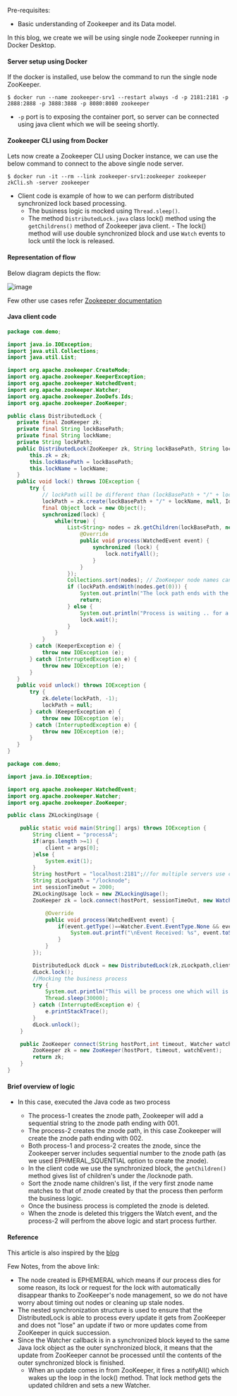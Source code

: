 Pre-requisites:
  - Basic understanding of Zookeeper and its Data model.
  
In this blog, we create  we will be using single node Zookeeper running in Docker Desktop.

#### Server setup using Docker

If the docker is installed, use below the command to run the single node ZooKeeper.

 ```
$ docker run --name zookeeper-srv1 --restart always -d -p 2181:2181 -p 2888:2888 -p 3888:3888 -p 8080:8080 zookeeper 
 ```
  - `-p` port is to exposing the container port, so server can be connected using java client which we will be seeing shortly.

#### Zookeeper CLI using from Docker
 
Lets now create a Zookeeper CLI using Docker instance, we can use the below command to connect to the above single node server.

```
$ docker run -it --rm --link zookeeper-srv1:zookeeper zookeeper zkCli.sh -server zookeeper
```

- Client code is example of how to we can perform distributed synchronized lock based processing.
    - The business logic is mocked using `Thread.sleep()`.
    - The method `DistributedLock.java` class lock() method using the `getChildrens()` method of Zookeeper java client.
          - The lock() method will use double synchronized block and use `Watch` events to lock until the lock is released.
 
#### Representation of flow

Below diagram depicts the flow:

 ![image](https://user-images.githubusercontent.com/6425536/172683653-e66ec7e0-04eb-4497-8b04-3ef16af22336.png)

Few other use cases refer [Zookeeper documentation](https://zookeeper.apache.org/doc/current/recipes.html)

#### Java client code

 ```java
 package com.demo;

import java.io.IOException;
import java.util.Collections;
import java.util.List;

import org.apache.zookeeper.CreateMode;
import org.apache.zookeeper.KeeperException;
import org.apache.zookeeper.WatchedEvent;
import org.apache.zookeeper.Watcher;
import org.apache.zookeeper.ZooDefs.Ids;
import org.apache.zookeeper.ZooKeeper;

public class DistributedLock {
	private final ZooKeeper zk;
	private final String lockBasePath;
	private final String lockName;
	private String lockPath;
	public DistributedLock(ZooKeeper zk, String lockBasePath, String lockName) {
		this.zk = zk;
		this.lockBasePath = lockBasePath;
		this.lockName = lockName;
	}
	public void lock() throws IOException {
		try {
			// lockPath will be different than (lockBasePath + "/" + lockName) because of the sequence number ZooKeeper appends
			lockPath = zk.create(lockBasePath + "/" + lockName, null, Ids.OPEN_ACL_UNSAFE, CreateMode.EPHEMERAL_SEQUENTIAL);
			final Object lock = new Object();
			synchronized(lock) {
				while(true) {
					List<String> nodes = zk.getChildren(lockBasePath, new Watcher() {
						@Override
						public void process(WatchedEvent event) {
							synchronized (lock) {
								lock.notifyAll();
							}
						}
					});
					Collections.sort(nodes); // ZooKeeper node names can be sorted lexographically
					if (lockPath.endsWith(nodes.get(0))) {
						System.out.println("The lock path ends with the nodes name "+nodes.get(0));
						return;
					} else {
						System.out.println("Process is waiting .. for a while..");
						lock.wait();
					}
				}
			}
		} catch (KeeperException e) {
			throw new IOException (e);
		} catch (InterruptedException e) {
			throw new IOException (e);
		}
	}
	public void unlock() throws IOException {
		try {
			zk.delete(lockPath, -1);
			lockPath = null;
		} catch (KeeperException e) {
			throw new IOException (e);
		} catch (InterruptedException e) {
			throw new IOException (e);
		}
	}
}
```

```java
package com.demo;

import java.io.IOException;

import org.apache.zookeeper.WatchedEvent;
import org.apache.zookeeper.Watcher;
import org.apache.zookeeper.ZooKeeper;

public class ZKLockingUsage {

	public static void main(String[] args) throws IOException {
		String client = "processA";
		if(args.length >=1) {
			client = args[0];
		}else {
			System.exit(1);
		}
		String hostPort = "localhost:2181";//for multiple servers use comman seperated values
		String zLockpath = "/locknode";
		int sessionTimeOut = 2000;
		ZKLockingUsage lock = new ZKLockingUsage();
		ZooKeeper zk = lock.connect(hostPort, sessionTimeOut, new Watcher() {

			@Override
			public void process(WatchedEvent event) {
				if(event.getType()==Watcher.Event.EventType.None && event.getState() == Watcher.Event.KeeperState.SyncConnected) {
					System.out.printf("\nEvent Received: %s", event.toString());
				}				
			}
		});

		DistributedLock dLock = new DistributedLock(zk,zLockpath,client );
		dLock.lock();
		//Mocking the business process
		try {
			System.out.println("This will be process one which will is working...");
			Thread.sleep(30000);
		} catch (InterruptedException e) {
			e.printStackTrace();
		}
		dLock.unlock();
	}

	public ZooKeeper connect(String hostPort,int timeout, Watcher watchEvent) throws IOException {
		ZooKeeper zk = new ZooKeeper(hostPort, timeout, watchEvent);
		return zk;
	}
}
```

#### Brief overview of logic

  - In this case, executed the Java code as two process

     - The process-1 creates the znode path, Zookeeper will add a sequential string to the znode path ending with 001.
     - The process-2 creates the znode path, in this case Zookeeper will create the znode path ending with 002.
      - Both process-1 and process-2 creates the znode, since the Zookeeper server includes sequential number to the znode path (as we used EPHMERAL_SQUENTIAL option to create the znode).
      - In the client code we use the synchronized block, the `getChildren()` method gives list of children's  under the /locknode path. 
      - Sort the znode name children's list, if the very first znode name matches to that of znode created by that the process then perform the business logic. 
     - Once the business process is completed the znode is deleted.
     - When the znode is deleted this triggers the Watch event, and the process-2 will perfrom the above logic and start process further.
  
 
#### Reference

This article is also inspired by the [blog](https://dzone.com/articles/distributed-lock-using)

Few Notes, from the above link:

- The node created is EPHEMERAL which means if our process dies for some reason, its lock or request for the lock with automatically disappear thanks to ZooKeeper's node management, so we do not have worry about timing out nodes or cleaning up stale nodes.
- The nested synchronization structure is used to ensure that the DistributedLock is able to process every update it gets from ZooKeeper and does not "lose" an update if two or more updates come from ZooKeeper in quick succession.
-  Since the Watcher callback is in a synchronized block keyed to the same Java lock object as the outer synchronized block, it means that the update from ZooKeeper cannot be processed until the contents of the outer synchronized block is finished.
      - When an update comes in from ZooKeeper, it fires a notifyAll() which wakes up the loop in the lock() method. That lock method gets the updated children and sets a new Watcher. 
